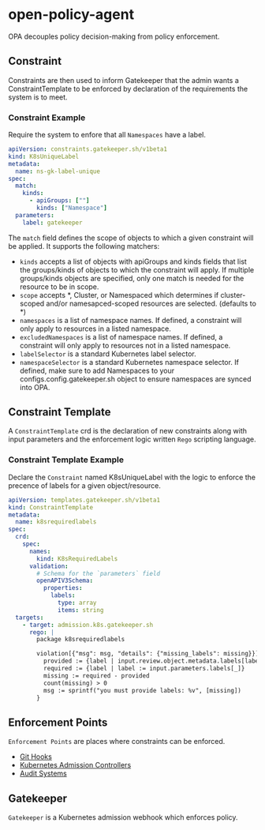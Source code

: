 # open-policy-agent

OPA decouples policy decision-making from policy enforcement. 

## Constraint
Constraints are then used to inform Gatekeeper that the admin wants a ConstraintTemplate to be enforced by declaration of the requirements the system is to meet.

### Constraint Example 
Require the system to enfore that all `Namespaces` have a label.
```yaml
apiVersion: constraints.gatekeeper.sh/v1beta1
kind: K8sUniqueLabel
metadata:
  name: ns-gk-label-unique
spec:
  match:
    kinds:
      - apiGroups: [""]
        kinds: ["Namespace"]
  parameters:
    label: gatekeeper
```

The `match` field defines the scope of objects to which a given constraint will be applied. It supports the following matchers:
- `kinds` accepts a list of objects with apiGroups and kinds fields that list the groups/kinds of objects to which the constraint will apply. If multiple groups/kinds objects are specified, only one match is needed for the resource to be in scope.
- `scope` accepts *, Cluster, or Namespaced which determines if cluster-scoped and/or namesapced-scoped resources are selected. (defaults to *)
- `namespaces` is a list of namespace names. If defined, a constraint will only apply to resources in a listed namespace.
- `excludedNamespaces` is a list of namespace names. If defined, a constraint will only apply to resources not in a listed namespace.
- `labelSelector` is a standard Kubernetes label selector.
- `namespaceSelector` is a standard Kubernetes namespace selector. If defined, make sure to add Namespaces to your configs.config.gatekeeper.sh object to ensure namespaces are synced into OPA. 

## Constraint Template
A `ConstraintTemplate` crd is the declaration of new constraints along with input parameters and the enforcement logic written `Rego` scripting language.

### Constraint Template Example
Declare the `Constraint` named K8sUniqueLabel with the logic to enforce the precence of labels for a given object/resource. 
```yaml
apiVersion: templates.gatekeeper.sh/v1beta1
kind: ConstraintTemplate
metadata:
  name: k8srequiredlabels
spec:
  crd:
    spec:
      names:
        kind: K8sRequiredLabels
      validation:
        # Schema for the `parameters` field
        openAPIV3Schema:
          properties:
            labels:
              type: array
              items: string
  targets:
    - target: admission.k8s.gatekeeper.sh
      rego: |
        package k8srequiredlabels

        violation[{"msg": msg, "details": {"missing_labels": missing}}] {
          provided := {label | input.review.object.metadata.labels[label]}
          required := {label | label := input.parameters.labels[_]}
          missing := required - provided
          count(missing) > 0
          msg := sprintf("you must provide labels: %v", [missing])
        }
```

## Enforcement Points
`Enforcement Points` are places where constraints can be enforced. 
- [Git Hooks](https://git-scm.com/docs/githooks) 
- [Kubernetes Admission Controllers](https://kubernetes.io/docs/reference/access-authn-authz/admission-controllers/)
- [Audit Systems](https://open-policy-agent.github.io/gatekeeper/website/docs/audit)


## Gatekeeper
`Gatekeeper` is a Kubernetes admission webhook which enforces policy.

